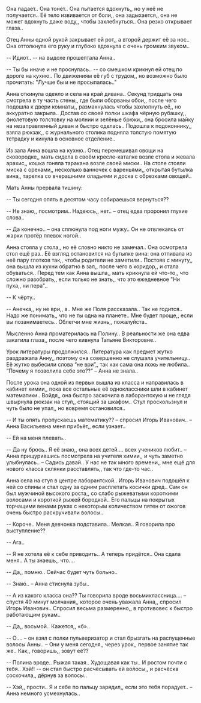 Она падает.. Она тонет.. Она пытается вдохнуть,, но у неё не получается.. Её тело извивается от боли,, она задыхается,, она не может вдохнуть даже воду,, чтобы захлебнуться.. Она резко открывает глаза..

Отец Анны одной рукой закрывает ей рот,, а второй держит её за нос.. Она оттолкнула его руку и глубоко вдохнула с очень громким звуком..

-- Идиот.. -- на выдохе прошептала Анна..

-- Ты бы иначе и не проснулась.. -- со смешком крикнул ей отец по дороге на кухню.. По движениям её губ с трудом,, но возможно было прочитать: "Лучше бы и не просыпалась.."

Анна откинула одеяло и села на край дивана.. Секунд тридцать она смотрела в ту часть стены,, где были оборваны обои,, после чего подошла к двери комнаты,, размахнулась чтобы захлопнуть её,, но аккуратно закрыла.. Достав со своей полки шкафа чёрную рубашку,, фиолетовую толстовку на молнии и зелёные брюки,, она бросила майку на незаправленный диван и быстро оделась.. Подошла к подоконнику,, взяла рюкзак,, с журнального столика подняла толстую помятую тетрадку и кинула в основное отделение..

Из зала Анна вошла на кухню.. Отец перемешивал овощи на сковородке,, мать сидела в своём кресле-каталке возле стола и жевала арахис,, кошка гоняла таракана возле своей миски.. На столе стояли миска с орехами,, несколько ванночек с вареньями,, открытая бутылка вина,, тарелка со вчерашними оладьями и доска с обрезками овощей..

Мать Анны прервала тишину:

-- Ты сегодня опять в десятом часу собираешься вернуться??

-- Не знаю,, посмотрим.. Надеюсь,, нет.. – отец едва проронил глухие слова..

-- Да конечно.. – она сплюнула под ноги мужу.. Он не отвлекаясь от жарки протёр плевок ногой..

Анна стояла у стола,, но её словно никто не замечал.. Она осмотрела стол ещё раз.. Её взгляд остановился на бутылке вина: она отпивала из неё пару глотков так,, чтобы родители не заметили.. Постояв с минуту,, она вышла из кухни обратно в зал,, после чего в коридор,, и стала обуваться.. Перед тем как Анна вышла,, мать крикнула ей что-то,, что сложно разобрать,, если только не знать,, что это ежедневное "Ни пуха,, ни пера"..

-- К чёрту..

-- Анечка,, ну не ври,, а.. Мне же Поля рассказала.. Так не годится.. Надо же понимать,, что не ты одна на планете.. Мне будет проще,, если вы позанимаетесь.. Облегчи мне жизнь,, пожалуйста..

Мысленно Анна проматерилась на Полину.. В реальности же она едва закатила глаза,, после чего кивнула Татьяне Викторовне..

Урок литературы продолжился.. Литература как предмет жутко раздражала Анну,, поэтому она совершенно не слушала учительницу.. Её жутко выбесили слова “не ври”,, так как сама она ложь не любила.. “Почему я позволила себе это??” – Анна не знала..

После урока она одной из первых вышла из класса и направилась в кабинет химии,, пока все остальные её одноклассники шли в кабинет математики.. Войдя,, она быстро заскочила в лаборантскую и не глядя швырнула рюкзак на стул,, стоящий за шкафом.. Стул проскользнул и чуть было не упал,, но вовремя остановился..

-- И ты опять пропускаешь математику?? – спросил Игорь Иванович.. – Анна Васильевна меня прибьёт,, если узнает..

-- Ей на меня плевать..

-- Да ну брось.. Я её знаю,, она всех детей…. всех учеников любит.. – Анна прищурившись посмотрела на учителя химии,, и чуть заметно улыбнулась.. – Садись давай.. У нас не так много времени,, мне ещё для нового класса склянки расставлять,, так что где-то час..

Анна села на стул в центре лаборантской.. Игорь Иванович подошёл к ней со спины и стал одну за одним расплетать косички дред.. Сам он был мужчиной высокого роста,, со слабо рыжеватыми короткими волосами и короткой рыжей бородкой.. Его пальцы на покрытых торчащими венами руках с некоторым количеством пятен от ожогов очень быстро раскручивали волосы..

-- Короче.. Меня девчонка подставила.. Мелкая.. Я говорила про выступление??

-- Ага..

-- Я не хотела её к себе приводить.. А теперь придётся.. Она сдала меня.. А ты знаешь,, что….

-- Да,, помню.. Сейчас будет чуть больно..

-- Знаю.. – Анна стиснула зубы..

-- А из какого класса она?? Ты говорила вроде восьмиклассница…. – спустя 40 минут молчания,, которое очень уважала Анна,, спросил Игорь Иванович.. Спросил весьма размеренно,, в противовес к быстро работающим рукам..

-- Да,, восьмой.. Кажется,, «б»..

-- О…. – он взял с полки пульверизатор и стал брызгать на распущенные волосы Анны.. – Они у меня сегодня,, через урок,, первое занятие так же.. Как,, говоришь,, зовут её??

-- Полина вроде.. Рыжая такая.. Худощавая как ты.. И ростом почти с тебя.. Хэй!! -- он стал быстро расчёсывать ей волосы,, и расчёска соскочила,, дёрнув за волосы..

-- Хэй,, прости.. Я и себе по пальцу зарядил,, если это тебя порадует.. – Анна немного усмехнулась..